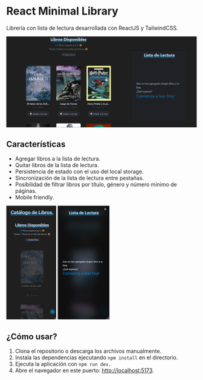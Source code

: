 # React Minimal Library

Librería con lista de lectura desarrollada con ReactJS y TailwindCSS.

![Ejemplo del Sitio](/public/images/muestra.png)

## Características

- Agregar libros a la lista de lectura.
- Quitar libros de la lista de lectura.
- Persistencia de estado con el uso del local storage.
- Sincronización de la lista de lectura entre pestañas.
- Posibilidad de filtrar libros por título, género y número mínimo de páginas.
- Mobile friendly.

![Responsibity-home-page](/public/images/muestra2.png)
![Responsibity-Modal-is-open](/public/images/muestra3.png)

## ¿Cómo usar?

1. Clona el repositorio o descarga los archivos manualmente.
2. Instala las dependencias ejecutando `npm install` en el directorio.
3. Ejecuta la aplicación con `npm run dev.`
4. Abre el navegador en este puerto: [http://localhost:5173](http://localhost:5173).
